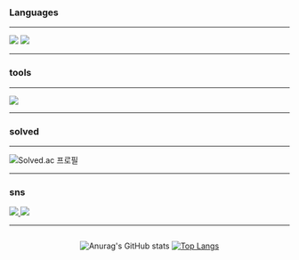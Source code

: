 ### Languages

<hr>
<img src="https://skillicons.dev/icons?i=js,ts,react,redux,vite">
<img src="https://skillicons.dev/icons?i=express,nodejs,git,java,pnpm">
<hr>

### tools

<hr>
<img src="https://skillicons.dev/icons?i=vscode,eclipse,idea">
<hr>

### solved

<hr>

![Solved.ac 프로필](http://mazassumnida.wtf/api/v2/generate_badge?boj=jungjihun)

<hr>

### sns

<a href="https://www.instagram.com/jihun.__.072/">
  <img src="https://skillicons.dev/icons?i=instagram">
</a>
<a href="mailto:jihunjeong965@gmail.com">
  <img src="https://skillicons.dev/icons?i=gmail">
</a>
<hr>

<div style= "dispay: flex; justify-content: center; align-items: center;">
  
<div style="display: flex; justify-content: center;">

![Anurag's GitHub stats](https://github-readme-stats.vercel.app/api?username=JungJihun1012&show_icons=true&theme=dracula)
[![Top Langs](https://github-readme-stats.vercel.app/api/top-langs/?username=JungJihun1012&langs_count=10&layout=compact&theme=dark)](https://github.com/jogilsang/jogilsang)﻿


</div>
